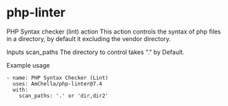 # php-linter
PHP Syntax checker (lint) action
This action controls the syntax of php files in a directory, by default it excluding the vendor directory.

Inputs
scan_paths
The directory to control takes "." by Default.

Example usage
```
- name: PHP Syntax Checker (Lint)
  uses: AmChella/php-linter@7.4
  with:
    scan_paths: '.' or 'dir,dir2'
```

